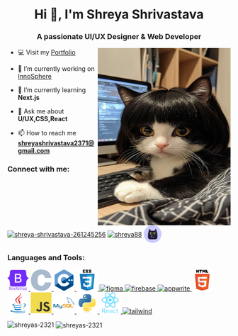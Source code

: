 
<h1 align="center">Hi 👋, I'm Shreya Shrivastava</h1>
<h3 align="center">A passionate UI/UX Designer & Web Developer</h3>
<img align="right" alt="coding" width="300" height="400" src="./sideimage.jpg">

- 💻 Visit my [Portfolio](https://portfolioshreyashrivastava.netlify.app/)

- 🔭 I’m currently working on [InnoSphere](https://innosphere.netlify.app/)

- 🌱 I’m currently learning **Next.js**

- 💬 Ask me about **U/UX,CSS,React**

- 📫 How to reach me **shreyashrivastava2371@gmail.com**

<h3 align="left">Connect with me:</h3>
<p align="left">
<a href="https://linkedin.com/in/shreya-shrivastava-261245256" target="blank"><img align="center" src="https://raw.githubusercontent.com/rahuldkjain/github-profile-readme-generator/master/src/images/icons/Social/linked-in-alt.svg" alt="shreya-shrivastava-261245256" height="30" width="40" /></a>
<a href="https://dribbble.com/shreya88" target="blank"><img align="center" src="https://raw.githubusercontent.com/rahuldkjain/github-profile-readme-generator/master/src/images/icons/Social/dribbble.svg" alt="shreya88" height="30" width="40" /></a>
<a href="https://portfolioshreyashrivastava.netlify.app/" target="blank"><img align="center" src="aboutimg.png" alt="shreya88" height="40" width="40" /></a>
</p>

<h3 align="left">Languages and Tools:</h3>
<p align="left"> <a href="https://getbootstrap.com" target="_blank" rel="noreferrer"> <img src="https://raw.githubusercontent.com/devicons/devicon/master/icons/bootstrap/bootstrap-plain-wordmark.svg" alt="bootstrap" width="48" height="48"/> </a> <a href="https://www.cprogramming.com/" target="_blank" rel="noreferrer"> <img src="https://raw.githubusercontent.com/devicons/devicon/master/icons/c/c-original.svg" alt="c" width="48" height="48"/> </a> <a href="https://www.w3schools.com/cpp/" target="_blank" rel="noreferrer"> <img src="https://raw.githubusercontent.com/devicons/devicon/master/icons/cplusplus/cplusplus-original.svg" alt="cplusplus" width="48" height="48"/> </a> <a href="https://www.w3schools.com/css/" target="_blank" rel="noreferrer"> <img src="https://raw.githubusercontent.com/devicons/devicon/master/icons/css3/css3-original-wordmark.svg" alt="css3" width="48" height="48"/> </a> <a href="https://www.figma.com/" target="_blank" rel="noreferrer"> <img src="https://www.vectorlogo.zone/logos/figma/figma-icon.svg" alt="figma" width="48" height="48"/> </a><a href="https://firebase.google.com/" target="_blank" rel="noreferrer"> <img src="https://www.vectorlogo.zone/logos/firebase/firebase-icon.svg" alt="firebase" width="48" height="48"/> </a> <a href="https://appwrite.io/" target="_blank" rel="noreferrer"> <img src="https://www.vectorlogo.zone/logos/appwriteio/appwriteio-icon.svg" alt="appwrite" width="48" height="48"/> </a> <a href="https://www.w3.org/html/" target="_blank" rel="noreferrer"> <img src="https://raw.githubusercontent.com/devicons/devicon/master/icons/html5/html5-original-wordmark.svg" alt="html5" width="48" height="48"/> </a> <a href="https://www.java.com" target="_blank" rel="noreferrer"> <img src="https://raw.githubusercontent.com/devicons/devicon/master/icons/java/java-original.svg" alt="java" width="48" height="48"/> </a> <a href="https://developer.mozilla.org/en-US/docs/Web/JavaScript" target="_blank" rel="noreferrer"> <img src="https://raw.githubusercontent.com/devicons/devicon/master/icons/javascript/javascript-original.svg" alt="javascript" width="48" height="48"/> </a> <a href="https://www.mysql.com/" target="_blank" rel="noreferrer"> <img src="https://raw.githubusercontent.com/devicons/devicon/master/icons/mysql/mysql-original-wordmark.svg" alt="mysql" width="48" height="48"/> </a> <a href="https://www.python.org" target="_blank" rel="noreferrer"> <img src="https://raw.githubusercontent.com/devicons/devicon/master/icons/python/python-original.svg" alt="python" width="48" height="48"/> </a> <a href="https://reactjs.org/" target="_blank" rel="noreferrer"> <img src="https://raw.githubusercontent.com/devicons/devicon/master/icons/react/react-original-wordmark.svg" alt="react" width="48" height="48"/> </a> <a href="https://tailwindcss.com/" target="_blank" rel="noreferrer"> <img src="https://www.vectorlogo.zone/logos/tailwindcss/tailwindcss-icon.svg" alt="tailwind" width="48" height="48"/> </a> </p>

<p><img align="left" src="https://github-readme-stats.vercel.app/api/top-langs?username=ShreyaS-2321&show_icons=true&locale=en&layout=compact" alt="shreyas-2321" /></p>

<p>&nbsp;<img align="center" src="https://github-readme-stats.vercel.app/api?username=ShreyaS-2321&show_icons=true&locale=en&cache_seconds=0.1" alt="shreyas-2321" /></p>


